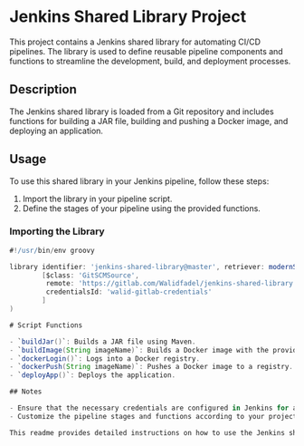 # Jenkins Shared Library Project

This project contains a Jenkins shared library for automating CI/CD pipelines. The library is used to define reusable pipeline components and functions to streamline the development, build, and deployment processes.

## Description

The Jenkins shared library is loaded from a Git repository and includes functions for building a JAR file, building and pushing a Docker image, and deploying an application.

## Usage

To use this shared library in your Jenkins pipeline, follow these steps:

1. Import the library in your pipeline script.
2. Define the stages of your pipeline using the provided functions.

### Importing the Library

```groovy
#!/usr/bin/env groovy

library identifier: 'jenkins-shared-library@master', retriever: modernSCM(
        [$class: 'GitSCMSource',
         remote: 'https://gitlab.com/Walidfadel/jenkins-shared-library.git',
         credentialsId: 'walid-gitlab-credentials'
        ]
)

# Script Functions

- `buildJar()`: Builds a JAR file using Maven.
- `buildImage(String imageName)`: Builds a Docker image with the provided image name.
- `dockerLogin()`: Logs into a Docker registry.
- `dockerPush(String imageName)`: Pushes a Docker image to a registry.
- `deployApp()`: Deploys the application.

## Notes

- Ensure that the necessary credentials are configured in Jenkins for accessing Git and Docker registries.
- Customize the pipeline stages and functions according to your project requirements.

This readme provides detailed instructions on how to use the Jenkins shared library.

